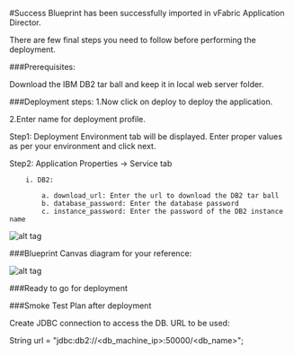#Success
Blueprint has been successfully imported in vFabric Application Director. 

There are  few final steps you need to follow before performing the deployment.

###Prerequisites:

Download the IBM DB2 tar ball and keep it in local web server folder.

###Deployment steps:
1.Now click on deploy to deploy the application.

2.Enter name for deployment profile.

Step1: Deployment Environment tab will be displayed. Enter proper values as per your environment and click next.


Step2: Application Properties -> Service tab 

		i. DB2:
	
			a. download_url: Enter the url to download the DB2 tar ball
			b. database_password: Enter the database password
			c. instance_password: Enter the password of the DB2 instance name

![alt tag](https://raw.github.com/vmware-applicationdirector/solutions-import-6/IBMDB2-Linux-BP-v1.0.0/IBM-DB2-10.1-On-Linux-Blueprint_properties.jpg)

		
###Blueprint Canvas diagram for your reference: 

![alt tag](https://raw.github.com/vmware-applicationdirector/solutions-import-6/IBMDB2-Linux-BP-v1.0.0/IBM-DB2-10.1-On-Linux-Blueprint_Canvas.jpg)

###Ready to go for deployment

###Smoke Test Plan after deployment

Create JDBC connection to access the DB. URL to be used:

String url = "jdbc:db2://<db_machine_ip>:50000/<db_name>";







 









